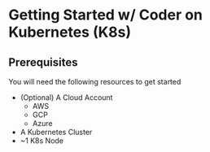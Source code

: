 # Getting Started w/ Coder on Kubernetes (K8s)

## Prerequisites

You will need the following resources to get started
- (Optional) A Cloud Account
    - AWS
    - GCP
    - Azure
- A Kubernetes Cluster
- ~1 K8s Node